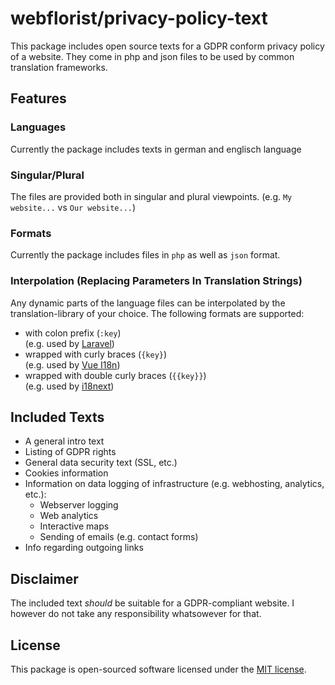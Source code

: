 # webflorist/privacy-policy-text

This package includes open source texts for a GDPR conform privacy policy of a website. They come in php and json files to be used by common translation frameworks.

## Features

### Languages

Currently the package includes texts in german and englisch language

### Singular/Plural

The files are provided both in singular and plural viewpoints.
(e.g. `My website...` vs `Our website...`)

### Formats

Currently the package includes files in `php` as well as `json` format.

### Interpolation (Replacing Parameters In Translation Strings)

Any dynamic parts of the language files can be interpolated by the translation-library of your choice. The following formats are supported:

- with colon prefix (`:key`)  
  (e.g. used by [Laravel](https://laravel.com/docs/8.x/localization#replacing-parameters-in-translation-strings))
- wrapped with curly braces (`{key}`)  
  (e.g. used by [Vue I18n](https://vue-i18n.intlify.dev/guide/essentials/syntax.html#interpolations))
- wrapped with double curly braces (`{{key}}`)  
  (e.g. used by [i18next](https://www.i18next.com/translation-function/interpolation))

## Included Texts

- A general intro text
- Listing of GDPR rights
- General data security text (SSL, etc.)
- Cookies information
- Information on data logging of infrastructure (e.g. webhosting, analytics, etc.):
  - Webserver logging
  - Web analytics
  - Interactive maps
  - Sending of emails (e.g. contact forms)
- Info regarding outgoing links

## Disclaimer

The included text *should* be suitable for a GDPR-compliant website.
I however do not take any responsibility whatsowever for that.

## License

This package is open-sourced software licensed under the [MIT license](https://github.com/laravel/framework/blob/8.x/LICENSE.md).